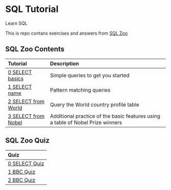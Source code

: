 <!-- PROJECT LOGO -->
<br />
<div align="left">
<h1 align="left">SQL Tutorial</h1>
</div>


<!-- ABOUT PROJECT -->
Learn SQL

This is repo contans exercises and answers from [SQL Zoo](https://sqlzoo.net/wiki/SQL_Tutorial) 


## SQL Zoo Contents
| Tutorial | Description |
| :--- | :--- |
| [0 SELECT basics](https://github.com/ojudz08/sqlzoo-answers/tree/main/SQL%20Tutorials/0-SELECT%20basics) | Simple queries to get you started |
| [1 SELECT name](https://github.com/ojudz08/sqlzoo-answers/tree/main/SQL%20Tutorials/1-SELECT%20name) | Pattern matching queries |
| [2 SELECT from World](https://github.com/ojudz08/sqlzoo-answers/tree/main/SQL%20Tutorials/2-SELECT%20from%20World) | Query the World country profile table |
| [3 SELECT from Nobel](https://github.com/ojudz08/sqlzoo-answers/tree/main/SQL%20Tutorials/3-SELECT%20from%20Nobel) | Additional practice of the basic features using a table of Nobel Prize winners |


## SQL Zoo Quiz
| Quiz |
| :--- |
| [0 SELECT Quiz](https://github.com/ojudz08/sqlzoo-answers/tree/main/SQL%20Quizes/0-SELECT%20Quiz) |
| [1 BBC Quiz](https://github.com/ojudz08/sqlzoo-answers/tree/main/SQL%20Quizes/1-BBC%20Quiz) |
| [2 BBC Quiz](https://github.com/ojudz08/sqlzoo-answers/tree/main/SQL%20Quizes/2-Nobel%20Quiz) |